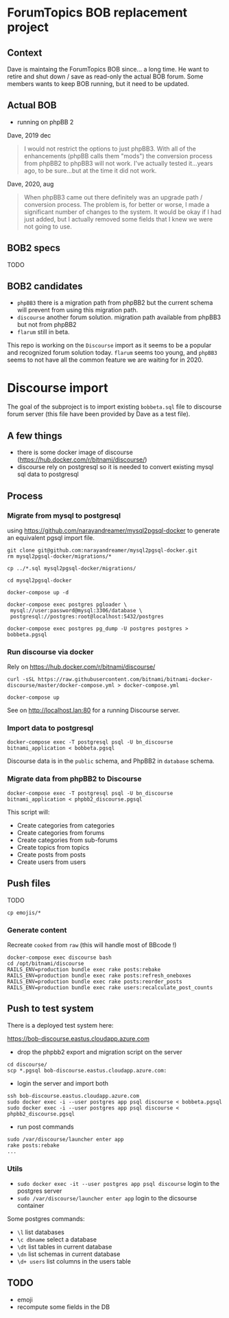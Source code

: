 # ForumTopics BOB replacement project

## Context

Dave is maintaing the ForumTopics BOB since... a long time. He want to retire and shut down / save as read-only the actual BOB forum. Some members wants to keep BOB running, but it need to be updated.

## Actual BOB

- running on phpBB 2

Dave, 2019 dec
> I would not restrict the options to just phpBB3. With all of the enhancements (phpBB calls them "mods") the conversion process from phpBB2 to phpBB3 will not work. I've actually tested it...years ago, to be sure...but at the time it did not work. 

Dave, 2020, aug
> When phpBB3 came out there definitely was an upgrade path / conversion process. The problem is, for better or worse, I made a significant number of changes to the system. It would be okay if I had just added, but I actually removed some fields that I knew we were not going to use.

## BOB2 specs 

TODO

## BOB2 candidates

- `phpBB3` there is a migration path from phpBB2 but the current schema will prevent from using this migration path.
- `discourse` another forum solution. migration path available from phpBB3 but not from phpBB2
- `flarum` still in beta.

This repo is working on the `Discourse` import as it seems to be a popular and recognized forum solution today.
`flarum` seems too young, and `phpBB3` seems to not have all the common feature we are waiting for in 2020.

# Discourse import

The goal of the subproject is to import existing `bobbeta.sql` file to discourse forum server
(this file have been provided by Dave as a test file).

## A few things

- there is some docker image of discourse (https://hub.docker.com/r/bitnami/discourse/)
- discourse rely on postgresql so it is needed to convert existing mysql sql data to postgresql

## Process

### Migrate from mysql to postgresql

using https://github.com/narayandreamer/mysql2pgsql-docker to generate an equivalent pgsql import file.

```
git clone git@github.com:narayandreamer/mysql2pgsql-docker.git
rm mysql2pgsql-docker/migrations/*

cp ../*.sql mysql2pgsql-docker/migrations/

cd mysql2pgsql-docker

docker-compose up -d

docker-compose exec postgres pgloader \
 mysql://user:password@mysql:3306/database \
 postgresql://postgres:root@localhost:5432/postgres

docker-compose exec postgres pg_dump -U postgres postgres > bobbeta.pgsql
```

### Run discourse via docker

Rely on https://hub.docker.com/r/bitnami/discourse/

```
curl -sSL https://raw.githubusercontent.com/bitnami/bitnami-docker-discourse/master/docker-compose.yml > docker-compose.yml

docker-compose up
```

See on http://localhost.lan:80 for a running Discourse server.

### Import data to postgresql

```
docker-compose exec -T postgresql psql -U bn_discourse bitnami_application < bobbeta.pgsql
```

Discourse data is in the `public` schema, and PhpBB2 in `database` schema.

### Migrate data from phpBB2 to Discourse

```
docker-compose exec -T postgresql psql -U bn_discourse bitnami_application < phpbb2_discourse.pgsql
```

This script will:
* Create categories from categories
* Create categories from forums
* Create categories from sub-forums
* Create topics from topics
* Create posts from posts
* Create users from users

## Push files

TODO 
```
cp emojis/* 
```

### Generate content

Recreate `cooked` from `raw` (this will handle most of BBcode !)

```
docker-compose exec discourse bash
cd /opt/bitnami/discourse
RAILS_ENV=production bundle exec rake posts:rebake
RAILS_ENV=production bundle exec rake posts:refresh_oneboxes
RAILS_ENV=production bundle exec rake posts:reorder_posts
RAILS_ENV=production bundle exec rake users:recalculate_post_counts
```

## Push to test system

There is a deployed test system here: 

https://bob-discourse.eastus.cloudapp.azure.com


- drop the phpbb2 export and migration script on the server

```
cd discourse/
scp *.pgsql bob-discourse.eastus.cloudapp.azure.com:
```

- login the server and import both

```
ssh bob-discourse.eastus.cloudapp.azure.com
sudo docker exec -i --user postgres app psql discourse < bobbeta.pgsql
sudo docker exec -i --user postgres app psql discourse < phpbb2_discourse.pgsql
```

- run post commands

```
sudo /var/discourse/launcher enter app
rake posts:rebake
...
```
### Utils

- `sudo docker exec -it --user postgres app psql discourse` login to the postgres server
- `sudo /var/discourse/launcher enter app` login to the dicsourse container 

Some postgres commands:
- `\l` list databases
- `\c dbname` select a database
- `\dt` list tables in current database
- `\dn` list schemas in current database
- `\d+ users` list columns in the users table

## TODO
- emoji
- recompute some fields in the DB